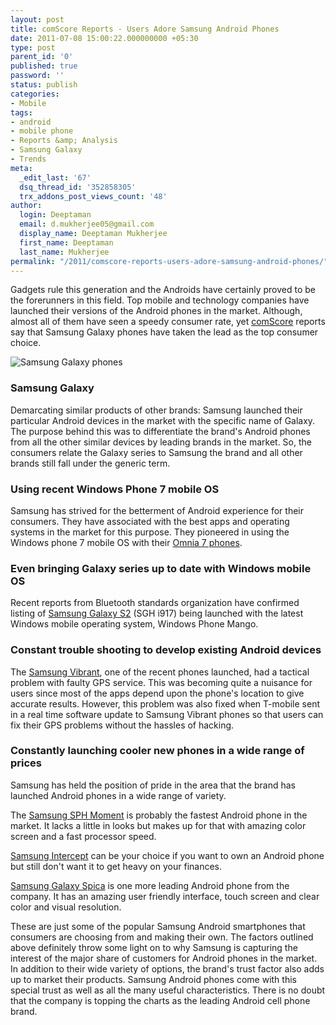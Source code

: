 ```yaml
---
layout: post
title: comScore Reports - Users Adore Samsung Android Phones
date: 2011-07-08 15:00:22.000000000 +05:30
type: post
parent_id: '0'
published: true
password: ''
status: publish
categories:
- Mobile
tags:
- android
- mobile phone
- Reports &amp; Analysis
- Samsung Galaxy
- Trends
meta:
  _edit_last: '67'
  dsq_thread_id: '352858305'
  trx_addons_post_views_count: '48'
author:
  login: Deeptaman
  email: d.mukherjee05@gmail.com
  display_name: Deeptaman Mukherjee
  first_name: Deeptaman
  last_name: Mukherjee
permalink: "/2011/comscore-reports-users-adore-samsung-android-phones/"
---
```

<p>Gadgets rule this generation and the Androids have certainly proved to be the forerunners in this field. Top mobile and technology companies have launched their versions of the Android phones in the market. Although, almost all of them have seen a speedy consumer rate, yet <a href="http://www.comscore.com/">comScore</a> reports say that Samsung Galaxy phones have taken the lead as the top consumer choice.</p>

<p><img src="/static/2011/07/samsung-galaxy-i7500.jpg" alt="Samsung Galaxy phones" class="alignright" /></p>
<h3>Samsung Galaxy</h3>
<p>Demarcating similar products of other brands: Samsung launched their particular Android devices in the market with the specific name of Galaxy. The purpose behind this was to differentiate the brand's Android phones from all the other similar devices by leading brands in the market. So, the consumers relate the Galaxy series to Samsung the brand and all other brands still fall under the generic term.</p>
<h3>Using recent Windows Phone 7 mobile OS</h3>
<p>Samsung has strived for the betterment of Android experience for their consumers. They have associated with the best apps and operating systems in the market for this purpose. They pioneered in using the Windows phone 7 mobile OS with their <a href="http://www.samsung.com/global/microsite/omnia7/">Omnia 7 phones</a>.</p>
<h3>Even bringing Galaxy series up to date with Windows mobile OS</h3>
<p>Recent reports from Bluetooth standards organization have confirmed listing of <a href="http://www.samsung.com/in/galaxys2/?&amp;cid=in_ppc_hhp_google_GalaxyS2_Galaxy_S_II_Samsung_Galaxy_S2_2505">Samsung Galaxy S2</a> (SGH i917) being launched with the latest Windows mobile operating system, Windows Phone Mango. </p>
<h3>Constant trouble shooting to develop existing Android devices</h3>
<p>The <a href="http://www.samsung.com/us/mobile/cell-phones/SGH-T959ZKATMB">Samsung Vibrant</a>, one of the recent phones launched, had a tactical problem with faulty GPS service. This was becoming quite a nuisance for users since most of the apps depend upon the phone's location to give accurate results. However, this problem was also fixed when T-mobile sent in a real time software update to Samsung Vibrant phones so that users can fix their GPS problems without the hassles of hacking.</p>
<h3>Constantly launching cooler new phones in a wide range of prices</h3>
<p>Samsung has held the position of pride in the area that the brand has launched Android phones in a wide range of variety. </p>
<p>The <a href="http://www.samsung.com/us/mobile/cell-phones/SPH-M900ZKASPR">Samsung SPH Moment</a> is probably the fastest Android phone in the market. It lacks a little in looks but makes up for that with amazing color screen and a fast processor speed. </p>
<p><a href="http://www.samsung.com/us/mobile/cell-phones/SPH-M910ZKASPR">Samsung Intercept</a> can be your choice if you want to own an Android phone but still don't want it to get heavy on your finances.</p>
<p><a href="www.gsmarena.com/samsung_i5700_galaxy_spica-2965.php ">Samsung Galaxy Spica</a> is one more leading Android phone from the company. It has an amazing user friendly interface, touch screen and clear color and visual resolution.</p>
<p>These are just some of the popular Samsung Android smartphones that consumers are choosing from and making their own. The factors outlined above definitely throw some light on to why Samsung is capturing the interest of the major share of customers for Android phones in the market. In addition to their wide variety of options, the brand's trust factor also adds up to market their products. Samsung Android phones come with this special trust as well as all the many useful characteristics. There is no doubt that the company is topping the charts as the leading Android cell phone brand.</p>

